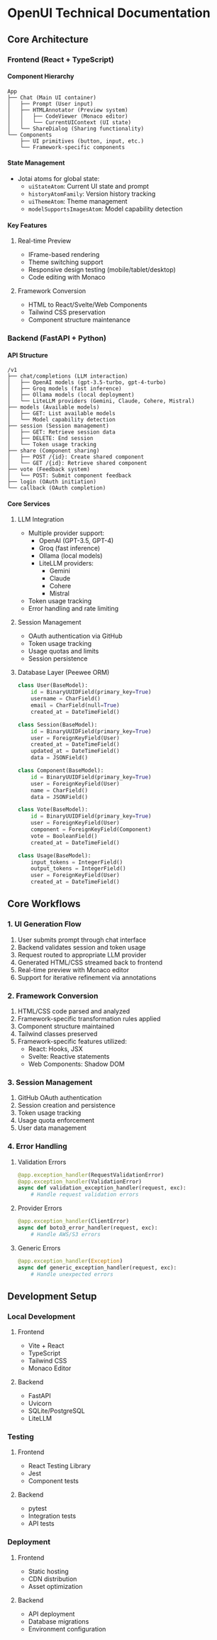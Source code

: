 # OpenUI Technical Documentation

## Core Architecture

### Frontend (React + TypeScript)

#### Component Hierarchy
```
App
├── Chat (Main UI container)
│   ├── Prompt (User input)
│   ├── HTMLAnnotator (Preview system)
│   │   ├── CodeViewer (Monaco editor)
│   │   └── CurrentUIContext (UI state)
│   └── ShareDialog (Sharing functionality)
└── Components
    ├── UI primitives (button, input, etc.)
    └── Framework-specific components
```

#### State Management
- Jotai atoms for global state:
  - `uiStateAtom`: Current UI state and prompt
  - `historyAtomFamily`: Version history tracking
  - `uiThemeAtom`: Theme management
  - `modelSupportsImagesAtom`: Model capability detection

#### Key Features
1. Real-time Preview
   - IFrame-based rendering
   - Theme switching support
   - Responsive design testing (mobile/tablet/desktop)
   - Code editing with Monaco

2. Framework Conversion
   - HTML to React/Svelte/Web Components
   - Tailwind CSS preservation
   - Component structure maintenance

### Backend (FastAPI + Python)

#### API Structure
```
/v1
├── chat/completions (LLM interaction)
│   ├── OpenAI models (gpt-3.5-turbo, gpt-4-turbo)
│   ├── Groq models (fast inference)
│   ├── Ollama models (local deployment)
│   └── LiteLLM providers (Gemini, Claude, Cohere, Mistral)
├── models (Available models)
│   ├── GET: List available models
│   └── Model capability detection
├── session (Session management)
│   ├── GET: Retrieve session data
│   ├── DELETE: End session
│   └── Token usage tracking
├── share (Component sharing)
│   ├── POST /{id}: Create shared component
│   └── GET /{id}: Retrieve shared component
├── vote (Feedback system)
│   └── POST: Submit component feedback
├── login (OAuth initiation)
└── callback (OAuth completion)
```

#### Core Services

1. LLM Integration
   - Multiple provider support:
     - OpenAI (GPT-3.5, GPT-4)
     - Groq (fast inference)
     - Ollama (local models)
     - LiteLLM providers:
       - Gemini
       - Claude
       - Cohere
       - Mistral
   - Token usage tracking
   - Error handling and rate limiting

2. Session Management
   - OAuth authentication via GitHub
   - Token usage tracking
   - Usage quotas and limits
   - Session persistence

3. Database Layer (Peewee ORM)
   ```python
   class User(BaseModel):
       id = BinaryUUIDField(primary_key=True)
       username = CharField()
       email = CharField(null=True)
       created_at = DateTimeField()

   class Session(BaseModel):
       id = BinaryUUIDField(primary_key=True)
       user = ForeignKeyField(User)
       created_at = DateTimeField()
       updated_at = DateTimeField()
       data = JSONField()

   class Component(BaseModel):
       id = BinaryUUIDField(primary_key=True)
       user = ForeignKeyField(User)
       name = CharField()
       data = JSONField()

   class Vote(BaseModel):
       id = BinaryUUIDField(primary_key=True)
       user = ForeignKeyField(User)
       component = ForeignKeyField(Component)
       vote = BooleanField()
       created_at = DateTimeField()

   class Usage(BaseModel):
       input_tokens = IntegerField()
       output_tokens = IntegerField()
       user = ForeignKeyField(User)
       created_at = DateTimeField()
   ```

## Core Workflows

### 1. UI Generation Flow
1. User submits prompt through chat interface
2. Backend validates session and token usage
3. Request routed to appropriate LLM provider
4. Generated HTML/CSS streamed back to frontend
5. Real-time preview with Monaco editor
6. Support for iterative refinement via annotations

### 2. Framework Conversion
1. HTML/CSS code parsed and analyzed
2. Framework-specific transformation rules applied
3. Component structure maintained
4. Tailwind classes preserved
5. Framework-specific features utilized:
   - React: Hooks, JSX
   - Svelte: Reactive statements
   - Web Components: Shadow DOM

### 3. Session Management
1. GitHub OAuth authentication
2. Session creation and persistence
3. Token usage tracking
4. Usage quota enforcement
5. User data management

### 4. Error Handling
1. Validation Errors
   ```python
   @app.exception_handler(RequestValidationError)
   @app.exception_handler(ValidationError)
   async def validation_exception_handler(request, exc):
       # Handle request validation errors
   ```

2. Provider Errors
   ```python
   @app.exception_handler(ClientError)
   async def boto3_error_handler(request, exc):
       # Handle AWS/S3 errors
   ```

3. Generic Errors
   ```python
   @app.exception_handler(Exception)
   async def generic_exception_handler(request, exc):
       # Handle unexpected errors
   ```

## Development Setup

### Local Development
1. Frontend
   - Vite + React
   - TypeScript
   - Tailwind CSS
   - Monaco Editor

2. Backend
   - FastAPI
   - Uvicorn
   - SQLite/PostgreSQL
   - LiteLLM

### Testing
1. Frontend
   - React Testing Library
   - Jest
   - Component tests

2. Backend
   - pytest
   - Integration tests
   - API tests

### Deployment
1. Frontend
   - Static hosting
   - CDN distribution
   - Asset optimization

2. Backend
   - API deployment
   - Database migrations
   - Environment configuration
